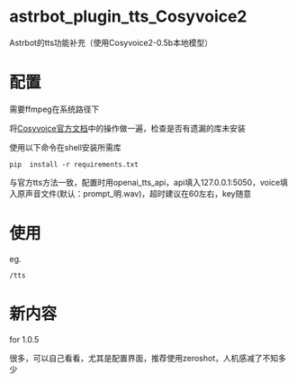 # astrbot_plugin_tts_Cosyvoice2

Astrbot的tts功能补充（使用Cosyvoice2-0.5b本地模型）

# 配置

需要ffmpeg在系统路径下

将[Cosyvoice官方文档](https://www.modelscope.cn/models/iic/CosyVoice2-0.5B/summary)中的操作做一遍，检查是否有遗漏的库未安装

使用以下命令在shell安装所需库

    pip  install -r requirements.txt

与官方tts方法一致，配置时用openai_tts_api，api填入127.0.0.1:5050，voice填入原声音文件(默认：prompt_明.wav)，超时建议在60左右，key随意

# 使用

eg. 

    /tts


# 新内容

for 1.0.5

很多，可以自己看看，尤其是配置界面，推荐使用zeroshot，人机感减了不知多少
